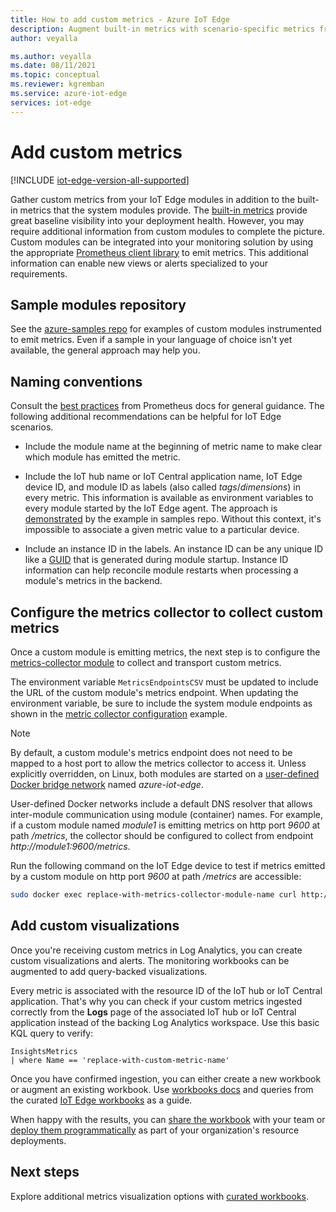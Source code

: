 ```yaml
---
title: How to add custom metrics - Azure IoT Edge
description: Augment built-in metrics with scenario-specific metrics from custom modules
author: veyalla

ms.author: veyalla
ms.date: 08/11/2021
ms.topic: conceptual
ms.reviewer: kgremban
ms.service: azure-iot-edge
services: iot-edge
---
```


# Add custom metrics

[!INCLUDE [iot-edge-version-all-supported](includes/iot-edge-version-all-supported.md)]

Gather custom metrics from your IoT Edge modules in addition to the built-in metrics that the system modules provide. The [built-in metrics](how-to-access-built-in-metrics.md) provide great baseline visibility into your deployment health. However, you may require additional information from custom modules to complete the picture. Custom modules can be integrated into your monitoring solution by using the appropriate [Prometheus client library](https://prometheus.io/docs/instrumenting/clientlibs/) to emit metrics. This additional information can enable new views or alerts specialized to your requirements.

## Sample modules repository

See the [azure-samples repo](https://github.com/Azure-Samples/iotedge-module-prom-custom-metrics) for examples of custom modules instrumented to emit metrics. Even if a sample in your language of choice isn't yet available, the general approach may help you.

## Naming conventions

Consult the [best practices](https://prometheus.io/docs/practices/naming/) from Prometheus docs for general guidance. The following additional recommendations can be helpful for IoT Edge scenarios.

* Include the module name at the beginning of metric name to make clear which module has emitted the metric.

* Include the IoT hub name or IoT Central application name, IoT Edge device ID, and module ID as labels (also called *tags*/*dimensions*) in every metric. This information is available as environment variables to every module started by the IoT Edge agent. The approach is [demonstrated](https://github.com/Azure-Samples/iotedge-module-prom-custom-metrics/blob/b6b8501adb484521b76e6f317fefee57128834a6/csharp/Program.cs#L49) by the example in samples repo. Without this context, it's impossible to associate a given metric value to a particular device.

* Include an instance ID in the labels. An instance ID can be any unique ID like a [GUID](https://en.wikipedia.org/wiki/Universally_unique_identifier) that is generated during module startup. Instance ID information can help reconcile module restarts when processing a module's metrics in the backend.

## Configure the metrics collector to collect custom metrics

Once a custom module is emitting metrics, the next step is to configure the [metrics-collector module](how-to-collect-and-transport-metrics.md#metrics-collector-module) to collect and transport custom metrics.

The environment variable `MetricsEndpointsCSV` must be updated to include the URL of the custom module's metrics endpoint. When updating the environment variable, be sure to include the system module endpoints as shown in the [metric collector configuration](how-to-collect-and-transport-metrics.md#metrics-collector-configuration) example.

>[!NOTE]
>By default, a custom module's metrics endpoint does not need to be mapped to a host port to allow the metrics collector to access it. Unless explicitly overridden, on Linux, both modules are started on a [user-defined Docker bridge network](https://docs.docker.com/network/bridge/#differences-between-user-defined-bridges-and-the-default-bridge) named *azure-iot-edge*.
>
>User-defined Docker networks include a default DNS resolver that allows inter-module communication using module (container) names. For example, if a custom module named *module1* is emitting metrics on http port *9600* at path */metrics*, the collector should be configured to collect from endpoint *http://module1:9600/metrics*.

Run the following command on the IoT Edge device to  test if metrics emitted by a custom module on http port *9600* at path */metrics* are accessible:

```bash
sudo docker exec replace-with-metrics-collector-module-name curl http://replace-with-custom-module-name:9600/metrics
```

## Add custom visualizations

Once you're receiving custom metrics in Log Analytics, you can create custom visualizations and alerts. The monitoring workbooks can be augmented to add query-backed visualizations.

Every metric is associated with the resource ID of the IoT hub or IoT Central application. That's why you can check if your custom metrics ingested correctly from the **Logs** page of the associated IoT hub or IoT Central application instead of the backing Log Analytics workspace. Use this basic KQL query to verify:

```KQL
InsightsMetrics
| where Name == 'replace-with-custom-metric-name'
```

Once you have confirmed ingestion, you can either create a new workbook or augment an existing workbook. Use [workbooks docs](/azure/azure-monitor/visualize/workbooks-overview) and queries from the curated [IoT Edge workbooks](how-to-explore-curated-visualizations.md) as a guide.

When happy with the results, you can [share the workbook](/azure/azure-monitor/visualize/workbooks-overview#access-control) with your team or [deploy them programmatically](/azure/azure-monitor/visualize/workbooks-automate) as part of your organization's resource deployments.

## Next steps

Explore additional metrics visualization options with [curated workbooks](how-to-explore-curated-visualizations.md).
